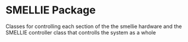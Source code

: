 SMELLIE Package
===============
Classes for controlling each section of the the smellie hardware and the SMELLIE controller class that controlls the system as a whole